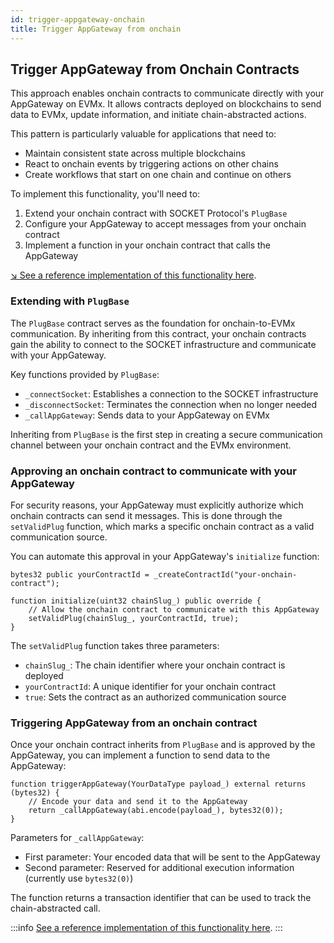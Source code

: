 ```yaml
---
id: trigger-appgateway-onchain
title: Trigger AppGateway from onchain
---
```


## Trigger AppGateway from Onchain Contracts

This approach enables onchain contracts to communicate directly with your AppGateway on EVMx. It allows contracts deployed on blockchains to send data to EVMx, update information, and initiate chain-abstracted actions.

This pattern is particularly valuable for applications that need to:
- Maintain consistent state across multiple blockchains
- React to onchain events by triggering actions on other chains
- Create workflows that start on one chain and continue on others

To implement this functionality, you'll need to:

1. Extend your onchain contract with SOCKET Protocol's `PlugBase`
2. Configure your AppGateway to accept messages from your onchain contract
3. Implement a function in your onchain contract that calls the AppGateway

[↘ See a reference implementation of this functionality here](https://github.com/SocketDotTech/socket-test-app/tree/master/src/trigger-appgateway-onchain).

### Extending with `PlugBase`

The `PlugBase` contract serves as the foundation for onchain-to-EVMx communication. By inheriting from this contract, your onchain contracts gain the ability to connect to the SOCKET infrastructure and communicate with your AppGateway.

Key functions provided by `PlugBase`:
- `_connectSocket`: Establishes a connection to the SOCKET infrastructure
- `_disconnectSocket`: Terminates the connection when no longer needed
- `_callAppGateway`: Sends data to your AppGateway on EVMx

Inheriting from `PlugBase` is the first step in creating a secure communication channel between your onchain contract and the EVMx environment.

### Approving an onchain contract to communicate with your AppGateway

For security reasons, your AppGateway must explicitly authorize which onchain contracts can send it messages. This is done through the `setValidPlug` function, which marks a specific onchain contract as a valid communication source.

You can automate this approval in your AppGateway's `initialize` function:

```solidity
bytes32 public yourContractId = _createContractId("your-onchain-contract");

function initialize(uint32 chainSlug_) public override {
    // Allow the onchain contract to communicate with this AppGateway
    setValidPlug(chainSlug_, yourContractId, true);
}
```

The `setValidPlug` function takes three parameters:
- `chainSlug_`: The chain identifier where your onchain contract is deployed
- `yourContractId`: A unique identifier for your onchain contract
- `true`: Sets the contract as an authorized communication source

### Triggering AppGateway from an onchain contract

Once your onchain contract inherits from `PlugBase` and is approved by the AppGateway, you can implement a function to send data to the AppGateway:

```solidity
function triggerAppGateway(YourDataType payload_) external returns (bytes32) {
    // Encode your data and send it to the AppGateway
    return _callAppGateway(abi.encode(payload_), bytes32(0));
}
```

Parameters for `_callAppGateway`:
- First parameter: Your encoded data that will be sent to the AppGateway
- Second parameter: Reserved for additional execution information (currently use `bytes32(0)`)

The function returns a transaction identifier that can be used to track the chain-abstracted call.

:::info
[See a reference implementation of this functionality here](https://github.com/SocketDotTech/socket-test-app/tree/master/src/trigger-appgateway-onchain).
:::
